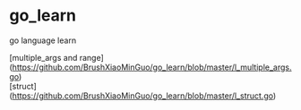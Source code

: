 # go_learn
go language learn

[multiple_args and range] (https://github.com/BrushXiaoMinGuo/go_learn/blob/master/l_multiple_args.go)    
[struct] (https://github.com/BrushXiaoMinGuo/go_learn/blob/master/l_struct.go)
